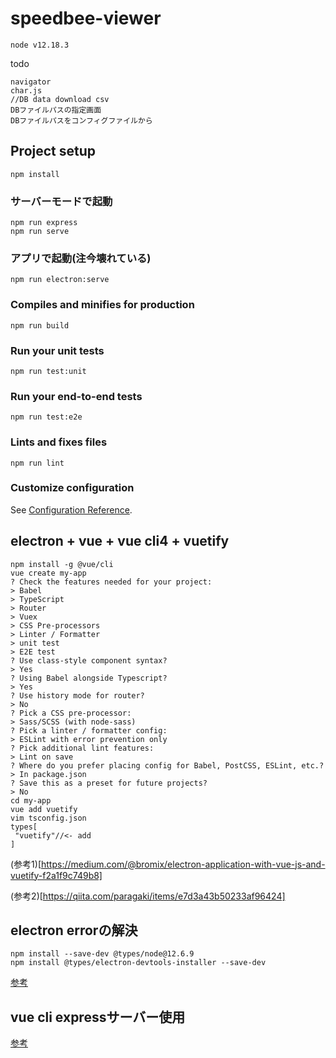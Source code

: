 # speedbee-viewer
```
node v12.18.3
```
todo
```
navigator
char.js
//DB data download csv
DBファイルパスの指定画面
DBファイルパスをコンフィグファイルから
```
## Project setup
```
npm install
```

### サーバーモードで起動
```
npm run express
npm run serve
```

### アプリで起動(注今壊れている)
```
npm run electron:serve
```

### Compiles and minifies for production
```
npm run build
```

### Run your unit tests
```
npm run test:unit
```

### Run your end-to-end tests
```
npm run test:e2e
```

### Lints and fixes files
```
npm run lint
```

### Customize configuration
See [Configuration Reference](https://cli.vuejs.org/config/).

## electron + vue + vue cli4 + vuetify
```
npm install -g @vue/cli
vue create my-app
? Check the features needed for your project:
> Babel
> TypeScript
> Router
> Vuex
> CSS Pre-processors
> Linter / Formatter
> unit test
> E2E test
? Use class-style component syntax?
> Yes
? Using Babel alongside Typescript?
> Yes
? Use history mode for router?
> No
? Pick a CSS pre-processor:
> Sass/SCSS (with node-sass)
? Pick a linter / formatter config:
> ESLint with error prevention only
? Pick additional lint features:
> Lint on save
? Where do you prefer placing config for Babel, PostCSS, ESLint, etc.?
> In package.json
? Save this as a preset for future projects?
> No
cd my-app
vue add vuetify
vim tsconfig.json
types[
 "vuetify"//<- add
]
```
(参考1)[https://medium.com/@bromix/electron-application-with-vue-js-and-vuetify-f2a1f9c749b8]

(参考2)[https://qiita.com/paragaki/items/e7d3a43b50233af96424]

## electron errorの解決
```
npm install --save-dev @types/node@12.6.9
npm install @types/electron-devtools-installer --save-dev
```
[参考](https://qiita.com/kagayat829/items/cf26b7a2702d69b463dc)

## vue cli expressサーバー使用
[参考](https://qiita.com/corestate55/items/81ba50cf33c78b7119fd)
